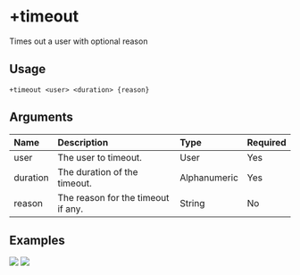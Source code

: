 # +timeout
Times out a user with optional reason

## Usage
```
+timeout <user> <duration> {reason}
```

## Arguments
Name | Description | Type | Required
:-- | :-- | :-- | :--
user | The user to timeout. | User | Yes
duration | The duration of the timeout. | Alphanumeric | Yes
reason | The reason for the timeout if any. | String | No

## Examples
![](https://user-images.githubusercontent.com/111157596/184516396-c548555c-dd6e-473d-988d-08283f11f368.jpg)
![](https://user-images.githubusercontent.com/111157596/184516448-55e78fee-46b7-4928-a62c-31afaf060eae.jpg)
